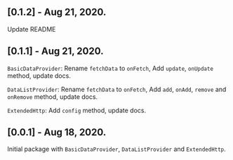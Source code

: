 ## [0.1.2] - Aug 21, 2020.
Update README

## [0.1.1] - Aug 21, 2020.

`BasicDataProvider`: Rename `fetchData` to `onFetch`, Add `update`, `onUpdate` method, update docs.

`DataListProvider`: Rename `fetchData` to `onFetch`, Add `add`, `onAdd`, `remove` and `onRemove` method, update docs.

`ExtendedHttp`: Add `config` method, update docs.


## [0.0.1] - Aug 18, 2020.

Initial package with `BasicDataProvider`, `DataListProvider` and `ExtendedHttp`.
